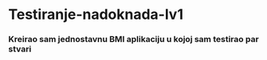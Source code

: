 # Testiranje-nadoknada-lv1

### Kreirao sam jednostavnu BMI aplikaciju u kojoj sam testirao par stvari
